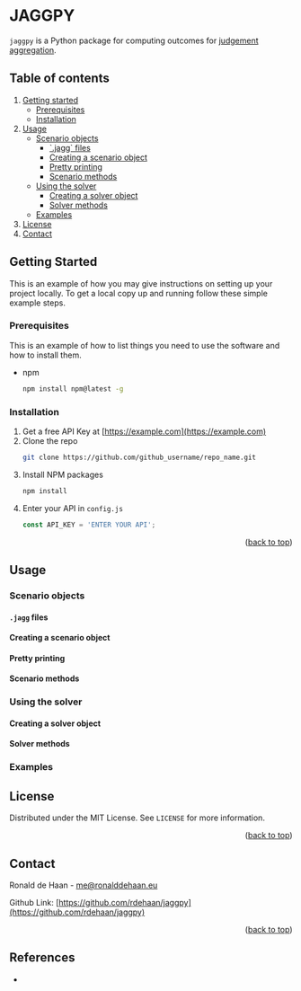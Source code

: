 # JAGGPY

`jaggpy` is a Python package for computing outcomes for [judgement aggregation](https://plato.stanford.edu/entries/belief-merging/#JudAgg). 

<!-- TABLE OF CONTENTS -->
## Table of contents
<ol>
<li>
    <a href="#getting-started">Getting started</a>
    <ul>
    <li><a href="#prerequisites">Prerequisites</a></li>
    <li><a href="#installation">Installation</a></li>
    </ul>
</li>
<li>
    <a href="#usage">Usage</a>
    <ul>
    <li>
        <a href="#scenario-objects">Scenario objects</a>
        <ul>
        <li><a href="#`.jagg-files">`.jagg` files</a></li>
        <li><a href="#creating-a-scenario-object">Creating a scenario object</a></li>
        <li><a href="#`pretty-printing">Pretty printing</a></li>
        <li><a href="#scenario-methods">Scenario methods</a></li>
        </ul>
    </li>
    <li>
        <a href="#using-the-solver">Using the solver</a>
        <ul>
        <li><a href="#creating-a-solver-object">Creating a solver object</a></li>
        <li><a href="#solver-methods">Solver methods</a></li>
        </ul>
    </li>
    <li><a href="#examples">Examples</a></li>
    </ul>
</li>
<li><a href="#license">License</a></li>
<li><a href="#contact">Contact</a></li>
</ol>

<!-- GETTING STARTED -->
<!-- This still needs to be done! -->
## Getting Started

This is an example of how you may give instructions on setting up your project locally.
To get a local copy up and running follow these simple example steps.

### Prerequisites

This is an example of how to list things you need to use the software and how to install them.
* npm
  ```sh
  npm install npm@latest -g
  ```

### Installation

1. Get a free API Key at [https://example.com](https://example.com)
2. Clone the repo
   ```sh
   git clone https://github.com/github_username/repo_name.git
   ```
3. Install NPM packages
   ```sh
   npm install
   ```
4. Enter your API in `config.js`
   ```js
   const API_KEY = 'ENTER YOUR API';
   ```

<p align="right">(<a href="#top">back to top</a>)</p>

<!-- USAGE -->
## Usage

<!-- Scenario objects -->
### Scenario objects

#### `.jagg` files

#### Creating a scenario object

#### Pretty printing

#### Scenario methods

<!-- Solver -->
### Using the solver

#### Creating a solver object

#### Solver methods

<!-- Examples -->
### Examples

<!-- LICENSE -->
## License

Distributed under the MIT License. See `LICENSE` for more information.

<p align="right">(<a href="#top">back to top</a>)</p>

<!-- CONTACT -->
## Contact

Ronald de Haan - me@ronalddehaan.eu

Github Link: [https://github.com/rdehaan/jaggpy](https://github.com/rdehaan/jaggpy)

<p align="right">(<a href="#top">back to top</a>)</p>

<!-- REFERENCES -->
## References
<ul>
<li>
</li>